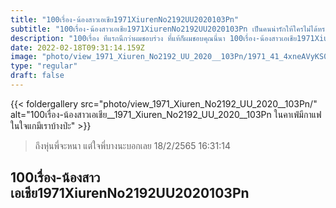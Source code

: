 ```yaml
---
title: "100เรื่อง-น้องสาวเอเชีย1971XiurenNo2192UU2020103Pn"
subtitle: "100เรื่อง-น้องสาวเอเชีย1971XiurenNo2192UU2020103Pn เป็นคนน่ารักให้ใครไม่ได้หรอก ตอนนี้เป็นคนอ้วนอยู่"
description: "100เรื่อง ทีแรกนึกว่าผมชอบร่วง ที่แท้ก็ผมชอบคุณนี่นา 100เรื่อง-น้องสาวเอเชีย1971XiurenNo2192UU2020103Pn 18/2/2565 16:31:14"
date: 2022-02-18T09:31:14.159Z
image: "photo/view_1971_Xiuren_No2192_UU_2020__103Pn/1971_41_4xneAVyKS0P7EBNUd7N0.jpg"
type: "regular"
draft: false
---
```


{{< foldergallery src="photo/view_1971_Xiuren_No2192_UU_2020__103Pn/" alt="100เรื่อง-น้องสาวเอเชีย__1971_Xiuren_No2192_UU_2020__103Pn ในคาเฟ่มีกาแฟ ในใจแกมีเราบ้างป่ะ" >}}


> ถึงหุ่นพี่จะหนา แต่ใจพี่บางนะบอกเลย 18/2/2565 16:31:14

## 100เรื่อง-น้องสาวเอเชีย1971XiurenNo2192UU2020103Pn
